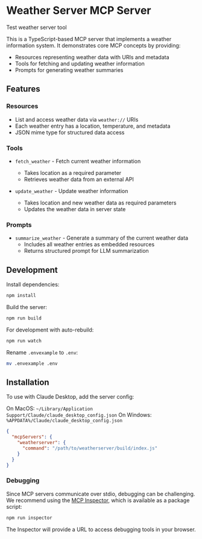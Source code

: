 # Weather Server MCP Server

Test weather server tool

This is a TypeScript-based MCP server that implements a weather information system. It demonstrates core MCP concepts by providing:

- Resources representing weather data with URIs and metadata
- Tools for fetching and updating weather information
- Prompts for generating weather summaries

## Features

### Resources
- List and access weather data via `weather://` URIs
- Each weather entry has a location, temperature, and metadata
- JSON mime type for structured data access

### Tools
- `fetch_weather` - Fetch current weather information
  - Takes location as a required parameter
  - Retrieves weather data from an external API

- `update_weather` - Update weather information
  - Takes location and new weather data as required parameters
  - Updates the weather data in server state

### Prompts
- `summarize_weather` - Generate a summary of the current weather data
  - Includes all weather entries as embedded resources
  - Returns structured prompt for LLM summarization

## Development

Install dependencies:
```bash
npm install
```

Build the server:
```bash
npm run build
```

For development with auto-rebuild:
```bash
npm run watch
```

Rename `.envexample` to `.env`:
```bash
mv .envexample .env
```

## Installation

To use with Claude Desktop, add the server config:

On MacOS: `~/Library/Application Support/Claude/claude_desktop_config.json`
On Windows: `%APPDATA%/Claude/claude_desktop_config.json`

```json
{
  "mcpServers": {
    "weatherserver": {
      "command": "/path/to/weatherserver/build/index.js"
    }
  }
}
```

### Debugging

Since MCP servers communicate over stdio, debugging can be challenging. We recommend using the [MCP Inspector](https://github.com/modelcontextprotocol/inspector), which is available as a package script:

```bash
npm run inspector
```

The Inspector will provide a URL to access debugging tools in your browser.
